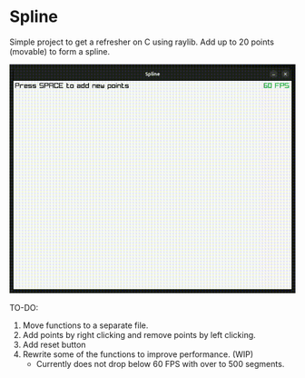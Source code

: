 # Spline
Simple project to get a refresher on C using raylib.
Add up to 20 points (movable) to form a spline.

![](https://github.com/OfirTzrik/Spline/blob/main/demo.gif)

TO-DO:
1. Move functions to a separate file.
2. Add points by right clicking and remove points by left clicking.
3. Add reset button 
4. Rewrite some of the functions to improve performance. (WIP)
    - Currently does not drop below 60 FPS with over to 500 segments.
